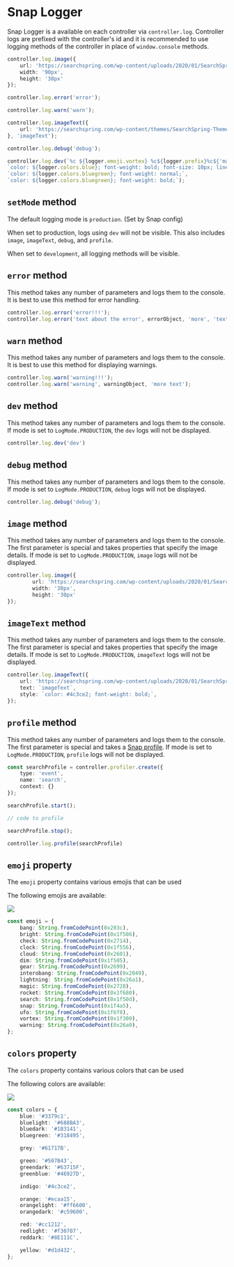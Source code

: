 # Snap Logger

Snap Logger is a available on each controller via `controller.log`. Controller logs are prefixed with the controller's id and it is recommended to use logging methods of the controller in place of `window.console` methods.

```typescript
controller.log.image({
	url: 'https://searchspring.com/wp-content/uploads/2020/01/SearchSpring-Primary-FullColor-800-1-1-640x208.png',
	width: '90px',
	height: '30px'
});

controller.log.error('error');

controller.log.warn('warn');

controller.log.imageText({
	url: 'https://searchspring.com/wp-content/themes/SearchSpring-Theme/dist/images/favicons/favicon.svg',
}, 'imageText');

controller.log.debug('debug');

controller.log.dev(`%c ${logger.emoji.vortex} %c${logger.prefix}%c${'magical text'}`,
`color: ${logger.colors.blue}; font-weight: bold; font-size: 10px; line-height: 12px;`,
`color: ${logger.colors.bluegreen}; font-weight: normal;`,
`color: ${logger.colors.bluegreen}; font-weight: bold;`);
```

## `setMode` method
The default logging mode is `production`. (Set by Snap config)

When set to production, logs using `dev` will not be visible. This also includes `image`, `imageText`, `debug`, and `profile`.

When set to `development`, all logging methods will be visible.


## `error` method
This method takes any number of parameters and logs them to the console. It is best to use this method for error handling.
```typescript
controller.log.error('error!!!');
controller.log.error('text about the error', errorObject, 'more', 'text');
```

## `warn` method
This method takes any number of parameters and logs them to the console. It is best to use this method for displaying warnings.
```typescript
controller.log.warn('warning!!!');
controller.log.warn('warning', warningObject, 'more text');
```

## `dev` method
This method takes any number of parameters and logs them to the console. If mode is set to `LogMode.PRODUCTION`, the `dev` logs will not be displayed.

```typescript
controller.log.dev('dev')
```

## `debug` method
This method takes any number of parameters and logs them to the console. If mode is set to `LogMode.PRODUCTION`, `debug` logs will not be displayed.

```typescript
controller.log.debug('debug');
```
## `image` method
This method takes any number of parameters and logs them to the console. The first parameter is special and takes properties that specify the image details. If mode is set to `LogMode.PRODUCTION`, `image` logs will not be displayed.

```typescript
controller.log.image({ 
		url: 'https://searchspring.com/wp-content/uploads/2020/01/SearchSpring-Primary-FullColor-800-1-1-640x208.png',
		width: '30px', 
		height: '30px'
});
```

## `imageText` method
This method takes any number of parameters and logs them to the console. The first parameter is special and takes properties that specify the image details. If mode is set to `LogMode.PRODUCTION`, `imageText` logs will not be displayed.

```typescript
controller.log.imageText({
	url: 'https://searchspring.com/wp-content/uploads/2020/01/SearchSpring-Primary-FullColor-800-1-1-640x208.png',
	text: `imageText`,
	style: `color: #4c3ce2; font-weight: bold;`,
});
```

## `profile` method

This method takes any number of parameters and logs them to the console. The first parameter is special and takes a [Snap profile](https://searchspring.github.io/snap/reference-profiler). If mode is set to `LogMode.PRODUCTION`, `profile` logs will not be displayed.
```typescript
const searchProfile = controller.profiler.create({ 
	type: 'event', 
	name: 'search', 
	context: {} 
});

searchProfile.start();

// code to profile

searchProfile.stop();

controller.log.profile(searchProfile)
```

## `emoji` property
The `emoji` property contains various emojis that can be used

The following emojis are available:

<img src="https://github.com/searchspring/snap/blob/main/images/emojis.png?raw=true" />

```typescript
const emoji = {
	bang: String.fromCodePoint(0x203c),
	bright: String.fromCodePoint(0x1f506),
	check: String.fromCodePoint(0x2714),
	clock: String.fromCodePoint(0x1f556),
	cloud: String.fromCodePoint(0x2601),
	dim: String.fromCodePoint(0x1f505),
	gear: String.fromCodePoint(0x2699),
	interobang: String.fromCodePoint(0x2049),
	lightning: String.fromCodePoint(0x26a1),
	magic: String.fromCodePoint(0x2728),
	rocket: String.fromCodePoint(0x1f680),
	search: String.fromCodePoint(0x1f50d),
	snap: String.fromCodePoint(0x1f4a5),
	ufo: String.fromCodePoint(0x1f6f8),
	vortex: String.fromCodePoint(0x1f300),
	warning: String.fromCodePoint(0x26a0),
};
```

## `colors` property
The `colors` property contains various colors that can be used

The following colors are available:

<img src="https://github.com/searchspring/snap/blob/main/images/colors.png?raw=true" />

```typescript
const colors = {
	blue: '#3379c1',
	bluelight: '#688BA3',
	bluedark: '#1B3141',
	bluegreen: '#318495',

	grey: '#61717B',

	green: '#507B43',
	greendark: '#63715F',
	greenblue: '#46927D',

	indigo: '#4c3ce2',

	orange: '#ecaa15',
	orangelight: '#ff6600',
	orangedark: '#c59600',

	red: '#cc1212',
	redlight: '#f30707',
	reddark: '#8E111C',

	yellow: '#d1d432',
};
```